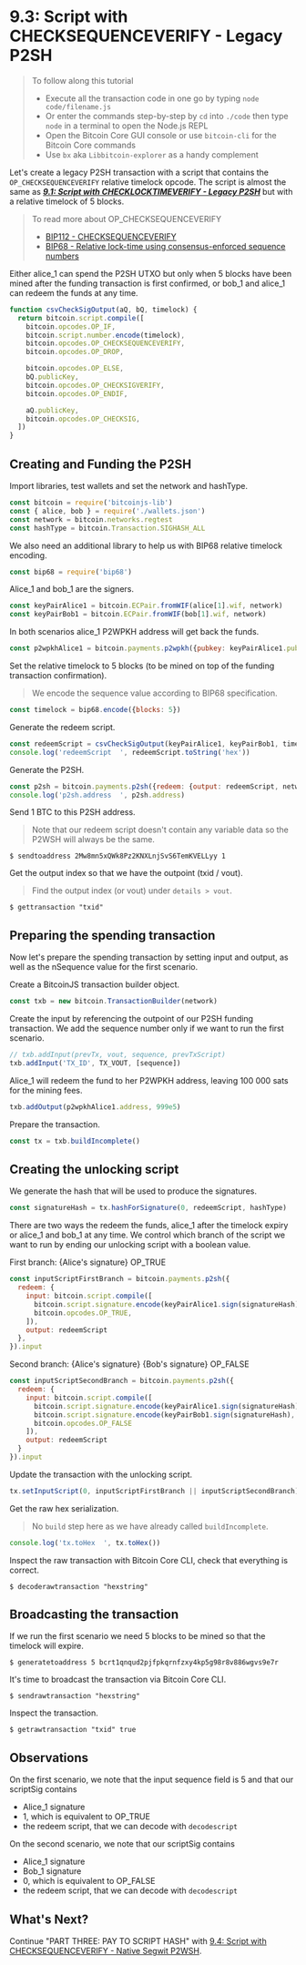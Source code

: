 # 9.3: Script with CHECKSEQUENCEVERIFY - Legacy P2SH

> To follow along this tutorial
> * Execute all the transaction code in one go by typing `node code/filename.js`   
> * Or enter the commands step-by-step by `cd` into `./code` then type `node` in a terminal to open the Node.js REPL   
> * Open the Bitcoin Core GUI console or use `bitcoin-cli` for the Bitcoin Core commands
> * Use `bx` aka `Libbitcoin-explorer` as a handy complement 

Let's create a legacy P2SH transaction with a script that contains the `OP_CHECKSEQUENCEVERIFY` relative timelock opcode.
The script is almost the same as **_[9.1: Script with CHECKLOCKTIMEVERIFY - Legacy P2SH](09_1_P2SH_CLTV.md)_** but with 
a relative timelock of 5 blocks.

> To read more about OP_CHECKSEQUENCEVERIFY 
>   * [BIP112 - CHECKSEQUENCEVERIFY](https://github.com/bitcoin/bips/blob/master/bip-0112.mediawiki)
>   * [BIP68 - Relative lock-time using consensus-enforced sequence numbers](https://github.com/bitcoin/bips/blob/master/bip-0068.mediawiki)


Either alice_1 can spend the P2SH UTXO but only when 5 blocks have been mined after the funding transaction is first confirmed, 
or bob_1 and alice_1 can redeem the funds at any time. 
```javascript
function csvCheckSigOutput(aQ, bQ, timelock) {
  return bitcoin.script.compile([
    bitcoin.opcodes.OP_IF,
    bitcoin.script.number.encode(timelock),
    bitcoin.opcodes.OP_CHECKSEQUENCEVERIFY,
    bitcoin.opcodes.OP_DROP,

    bitcoin.opcodes.OP_ELSE,
    bQ.publicKey,
    bitcoin.opcodes.OP_CHECKSIGVERIFY,
    bitcoin.opcodes.OP_ENDIF,

    aQ.publicKey,
    bitcoin.opcodes.OP_CHECKSIG,
  ])
}
```


## Creating and Funding the P2SH 

Import libraries, test wallets and set the network and hashType.
```javascript
const bitcoin = require('bitcoinjs-lib')
const { alice, bob } = require('./wallets.json')
const network = bitcoin.networks.regtest
const hashType = bitcoin.Transaction.SIGHASH_ALL
```

We also need an additional library to help us with BIP68 relative timelock encoding.
```javascript
const bip68 = require('bip68')
```

Alice_1 and bob_1 are the signers.
```javascript
const keyPairAlice1 = bitcoin.ECPair.fromWIF(alice[1].wif, network)
const keyPairBob1 = bitcoin.ECPair.fromWIF(bob[1].wif, network)
```

In both scenarios alice_1 P2WPKH address will get back the funds.
```javascript
const p2wpkhAlice1 = bitcoin.payments.p2wpkh({pubkey: keyPairAlice1.publicKey, network})
```

Set the relative timelock to 5 blocks (to be mined on top of the funding transaction confirmation).
> We encode the sequence value according to BIP68 specification.
```javascript
const timelock = bip68.encode({blocks: 5})
```

Generate the redeem script.
```javascript
const redeemScript = csvCheckSigOutput(keyPairAlice1, keyPairBob1, timelock)
console.log('redeemScript  ', redeemScript.toString('hex'))
```

Generate the P2SH.
```javascript
const p2sh = bitcoin.payments.p2sh({redeem: {output: redeemScript, network}, network})
console.log('p2sh.address  ', p2sh.address)
```

Send 1 BTC to this P2SH address.
> Note that our redeem script doesn't contain any variable data so the P2WSH will always be the same.
```
$ sendtoaddress 2Mw8mn5xQWk8Pz2KNXLnjSvS6TemKVELLyy 1
```

Get the output index so that we have the outpoint (txid / vout).
> Find the output index (or vout) under `details > vout`.
```
$ gettransaction "txid"
```


## Preparing the spending transaction

Now let's prepare the spending transaction by setting input and output, as well as the nSequence value for the first 
scenario.

Create a BitcoinJS transaction builder object.
```javascript
const txb = new bitcoin.TransactionBuilder(network)
```

Create the input by referencing the outpoint of our P2SH funding transaction.
We add the sequence number only if we want to run the first scenario.
```javascript
// txb.addInput(prevTx, vout, sequence, prevTxScript)
txb.addInput('TX_ID', TX_VOUT, [sequence])
```

Alice_1 will redeem the fund to her P2WPKH address, leaving 100 000 sats for the mining fees.
```javascript
txb.addOutput(p2wpkhAlice1.address, 999e5)
```

Prepare the transaction.
```javascript
const tx = txb.buildIncomplete()
```


## Creating the unlocking script

We generate the hash that will be used to produce the signatures.
```javascript
const signatureHash = tx.hashForSignature(0, redeemScript, hashType)
```

There are two ways the redeem the funds, alice_1 after the timelock expiry or alice_1 and bob_1 at any time.
We control which branch of the script we want to run by ending our unlocking script with a boolean value.

First branch: {Alice's signature} OP_TRUE
```javascript
const inputScriptFirstBranch = bitcoin.payments.p2sh({
  redeem: {
    input: bitcoin.script.compile([
      bitcoin.script.signature.encode(keyPairAlice1.sign(signatureHash), hashType),
      bitcoin.opcodes.OP_TRUE,
    ]),
    output: redeemScript
  },
}).input
```

Second branch: {Alice's signature} {Bob's signature} OP_FALSE
```javascript
const inputScriptSecondBranch = bitcoin.payments.p2sh({
  redeem: {
    input: bitcoin.script.compile([
      bitcoin.script.signature.encode(keyPairAlice1.sign(signatureHash), hashType),
      bitcoin.script.signature.encode(keyPairBob1.sign(signatureHash), hashType),
      bitcoin.opcodes.OP_FALSE
    ]),
    output: redeemScript
  }
}).input
```

Update the transaction with the unlocking script.
```javascript
tx.setInputScript(0, inputScriptFirstBranch || inputScriptSecondBranch)
```

Get the raw hex serialization.
> No `build` step here as we have already called `buildIncomplete`.
```javascript
console.log('tx.toHex  ', tx.toHex())
```

Inspect the raw transaction with Bitcoin Core CLI, check that everything is correct.
```
$ decoderawtransaction "hexstring"
```


## Broadcasting the transaction

If we run the first scenario we need 5 blocks to be mined so that the timelock will expire.
```
$ generatetoaddress 5 bcrt1qnqud2pjfpkqrnfzxy4kp5g98r8v886wgvs9e7r
```

It's time to broadcast the transaction via Bitcoin Core CLI.
```
$ sendrawtransaction "hexstring"
```

Inspect the transaction.
```
$ getrawtransaction "txid" true
```


## Observations

On the first scenario, we note that the input sequence field is 5 and that our scriptSig contains
  * Alice_1 signature
  * 1, which is equivalent to OP_TRUE
  * the redeem script, that we can decode with `decodescript`   
  
On the second scenario, we note that our scriptSig contains
  * Alice_1 signature
  * Bob_1 signature
  * 0, which is equivalent to OP_FALSE
  * the redeem script, that we can decode with `decodescript`


## What's Next?

Continue "PART THREE: PAY TO SCRIPT HASH" with [9.4: Script with CHECKSEQUENCEVERIFY - Native Segwit P2WSH](09_4_P2WSH_CSV.md).

